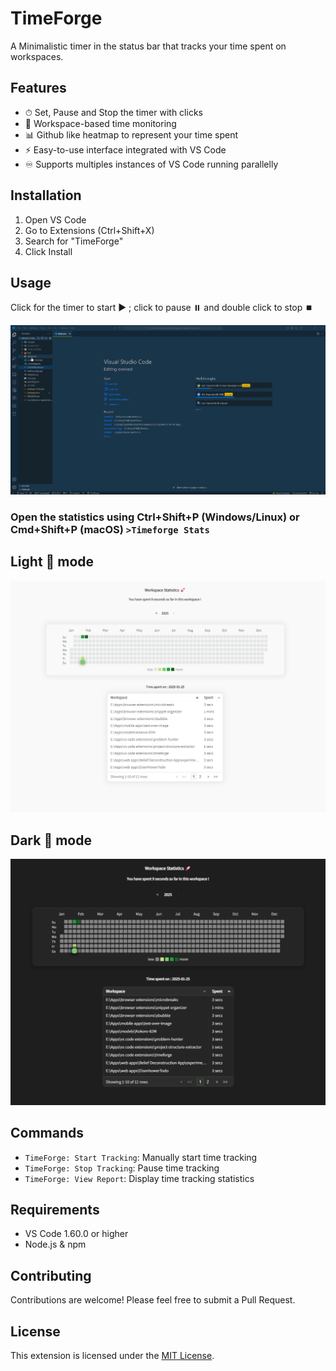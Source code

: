 # TimeForge

A Minimalistic timer in the status bar that tracks your time spent on workspaces.

## Features

- ⏱ Set, Pause and Stop the timer with clicks
- 📂 Workspace-based time monitoring
- 📊 Github like heatmap to represent your time spent
- ⚡ Easy-to-use interface integrated with VS Code
- ♾️ Supports multiples instances of VS Code running parallelly

## Installation

1. Open VS Code
2. Go to Extensions (Ctrl+Shift+X)
3. Search for "TimeForge"
4. Click Install

## Usage

Click for the timer to start ▶️ ; click to pause ⏸️ and double click to stop ⏹️

![Demo](assets/screenshots/demo.gif)

### Open the statistics using  Ctrl+Shift+P (Windows/Linux) or Cmd+Shift+P (macOS) `>Timeforge Stats`

## Light 🔆 mode

![Demo](assets/screenshots/stats_light.png)

## Dark 🌙 mode

![Demo](assets/screenshots/stats_dark.png)

## Commands

- `TimeForge: Start Tracking`: Manually start time tracking
- `TimeForge: Stop Tracking`: Pause time tracking
- `TimeForge: View Report`: Display time tracking statistics

## Requirements

- VS Code 1.60.0 or higher
- Node.js & npm

## Contributing

Contributions are welcome! Please feel free to submit a Pull Request.

## License

This extension is licensed under the [MIT License](LICENSE).